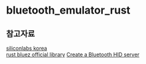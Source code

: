 # bluetooth_emulator_rust


## 참고자료
[siliconlabs korea](https://blog.naver.com/hmdkorea_benjamin/222521253715)  
[rust bluez official library](https://github.com/bluez/bluer.git)
[Create a Bluetooth HID server](https://gist.github.com/ukBaz/a47e71e7b87fbc851b27cde7d1c0fcf0)